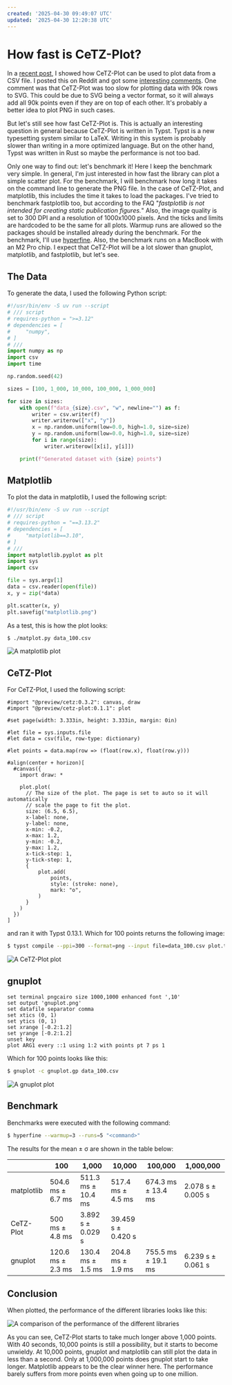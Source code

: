 ```yaml
---
created: '2025-04-30 09:49:07 UTC'
updated: '2025-04-30 12:20:38 UTC'
---
```


# How fast is CeTZ-Plot?

In a [recent post](/posts/11), I showed how CeTZ-Plot can be used to plot data from a CSV file.
I posted this on Reddit and got some
[interesting comments](https://www.reddit.com/r/rust/comments/1je5ef2/plotting_a_csv_file_with_typst_and_cetzplot/).
One comment was that CeTZ-Plot was too slow for plotting data with 90k rows to SVG.
This could be due to SVG being a vector format, so it will always add all 90k points even if they are on top of each other.
It's probably a better idea to plot PNG in such cases.

But let's still see how fast CeTZ-Plot is.
This is actually an interesting question in general because CeTZ-Plot is written in Typst.
Typst is a new typesetting system similar to LaTeX.
Writing in this system is probably slower than writing in a more optimized language.
But on the other hand, Typst was written in Rust so maybe the performance is not too bad.

Only one way to find out: let's benchmark it!
Here I keep the benchmark very simple.
In general, I'm just interested in how fast the library can plot a simple scatter plot.
For the benchmark, I will benchmark how long it takes on the command line to generate the PNG file.
In the case of CeTZ-Plot, and matplotlib, this includes the time it takes to load the packages.
I've tried to benchmark fastplotlib too, but according to the FAQ "_fastplotlib is not intended for creating _static_ publication figures._"
Also, the image quality is set to 300 DPI and a resolution of 1000x1000 pixels.
And the ticks and limits are hardcoded to be the same for all plots.
Warmup runs are allowed so the packages should be installed already during the benchmark.
For the benchmark, I'll use [hyperfine](https://github.com/sharkdp/hyperfine).
Also, the benchmark runs on a MacBook with an M2 Pro chip.
I expect that CeTZ-Plot will be a lot slower than gnuplot, matplotlib, and fastplotlib, but let's see.

## The Data

To generate the data, I used the following Python script:

```python
#!/usr/bin/env -S uv run --script
# /// script
# requires-python = ">=3.12"
# dependencies = [
#     "numpy",
# ]
# ///
import numpy as np
import csv
import time

np.random.seed(42)

sizes = [100, 1_000, 10_000, 100_000, 1_000_000]

for size in sizes:
    with open(f"data_{size}.csv", "w", newline="") as f:
        writer = csv.writer(f)
        writer.writerow(["x", "y"])
        x = np.random.uniform(low=0.0, high=1.0, size=size)
        y = np.random.uniform(low=0.0, high=1.0, size=size)
        for i in range(size):
            writer.writerow([x[i], y[i]])

    print(f"Generated dataset with {size} points")

```

## Matplotlib

To plot the data in matplotlib, I used the following script:

```python
#!/usr/bin/env -S uv run --script
# /// script
# requires-python = "==3.13.2"
# dependencies = [
#     "matplotlib==3.10",
# ]
# ///
import matplotlib.pyplot as plt
import sys
import csv

file = sys.argv[1]
data = csv.reader(open(file))
x, y = zip(*data)

plt.scatter(x, y)
plt.savefig("matplotlib.png")
```

As a test, this is how the plot looks:

```sh
$ ./matplot.py data_100.csv
```

![A matplotlib plot](/files/16c50fd440ab9877)

## CeTZ-Plot

For CeTZ-Plot, I used the following script:

```typ
#import "@preview/cetz:0.3.2": canvas, draw
#import "@preview/cetz-plot:0.1.1": plot

#set page(width: 3.333in, height: 3.333in, margin: 0in)

#let file = sys.inputs.file
#let data = csv(file, row-type: dictionary)

#let points = data.map(row => (float(row.x), float(row.y)))

#align(center + horizon)[
  #canvas({
    import draw: *

    plot.plot(
      // The size of the plot. The page is set to auto so it will automatically
      // scale the page to fit the plot.
      size: (6.5, 6.5),
      x-label: none,
      y-label: none,
      x-min: -0.2,
      x-max: 1.2,
      y-min: -0.2,
      y-max: 1.2,
      x-tick-step: 1,
      y-tick-step: 1,
      {
          plot.add(
              points,
              style: (stroke: none),
              mark: "o",
          )
      }
    )
  })
]
```

and ran it with Typst 0.13.1.
Which for 100 points returns the following image:

```sh
$ typst compile --ppi=300 --format=png --input file=data_100.csv plot.typ cetz.png
```

![A CeTZ-Plot plot](/files/9ab29757c5e361ee)

## gnuplot

```gnuplot
set terminal pngcairo size 1000,1000 enhanced font ',10'
set output 'gnuplot.png'
set datafile separator comma
set xtics (0, 1)
set ytics (0, 1)
set xrange [-0.2:1.2]
set yrange [-0.2:1.2]
unset key
plot ARG1 every ::1 using 1:2 with points pt 7 ps 1
```

Which for 100 points looks like this:

```sh
$ gnuplot -c gnuplot.gp data_100.csv
```

![A gnuplot plot](/files/ec68b44565699803)

## Benchmark

Benchmarks were executed with the following command:

```sh
$ hyperfine --warmup=3 --runs=5 "<command>"
```

The results for the mean ± σ are shown in the table below:

| | 100 | 1,000 | 10,000 | 100,000 | 1,000,000 |
| --- | --- | --- | --- | --- | --- |
| matplotlib | 504.6 ms ± 6.7 ms | 511.3 ms ± 10.4 ms | 517.4 ms ± 4.5 ms | 674.3 ms ± 13.4 ms | 2.078 s ± 0.005 s |
| CeTZ-Plot | 500 ms ± 4.8 ms | 3.892 s ± 0.029 s | 39.459 s ± 0.420 s | | |
| gnuplot | 120.6 ms ± 2.3 ms | 130.4 ms ± 1.5 ms | 204.8 ms ± 1.9 ms | 755.5 ms ± 19.1 ms | 6.239 s ± 0.061 s |


## Conclusion

When plotted, the performance of the different libraries looks like this:

![A comparison of the performance of the different libraries](/files/29fcea199c1ef439)

As you can see, CeTZ-Plot starts to take much longer above 1,000 points.
With 40 seconds, 10,000 points is still a possibility, but it starts to become unwieldy.
At 10,000 points, gnuplot and matplotlib can still plot the data in less than a second.
Only at 1,000,000 points does gnuplot start to take longer.
Matplotlib appears to be the clear winner here.
The performance barely suffers from more points even when going up to one million.

